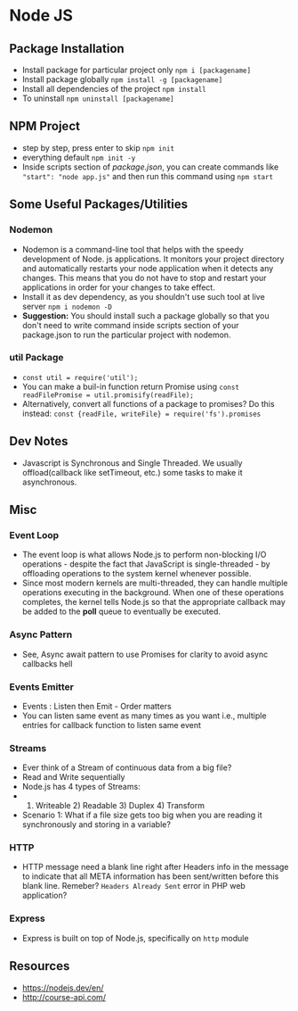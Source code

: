 # Node JS

## Package Installation
- Install package for particular project only `npm i [packagename]`
- Install package globally `npm install -g [packagename]`  
- Install all dependencies of the project `npm install `
- To uninstall `npm uninstall [packagename]`

## NPM Project
- step by step, press enter to skip `npm init`
- everything default `npm init -y`
- Inside scripts section of *package.json*, you can create commands like `"start": "node app.js"` and then run this command using `npm start`

## Some Useful Packages/Utilities
### Nodemon
- Nodemon is a command-line tool that helps with the speedy development of Node. js applications. It monitors your project directory and automatically restarts your node application when it detects any changes. This means that you do not have to stop and restart your applications in order for your changes to take effect.
- Install it as dev dependency, as you shouldn't use such tool at live server `npm i nodemon -D`
- **Suggestion:** You should install such a package globally so that you don't need to write command inside scripts section of your package.json to run the particular project with nodemon.

### util Package
- `const util = require('util');`
- You can make a buil-in function return Promise using `const readFilePromise = util.promisify(readFile);`
- Alternatively, convert all functions of a package to promises? Do this instead: `const {readFile, writeFile} = require('fs').promises `

## Dev Notes
- Javascript is Synchronous and Single Threaded. We usually offload(callback like setTimeout, etc.) some tasks to make it asynchronous.
## Misc
### Event Loop
- The event loop is what allows Node.js to perform non-blocking I/O operations - despite the fact that JavaScript is single-threaded - by offloading operations to the system kernel whenever possible.
- Since most modern kernels are multi-threaded, they can handle multiple operations executing in the background. When one of these operations completes, the kernel tells Node.js so that the appropriate callback may be added to the **poll** queue to eventually be executed.
### Async Pattern
- See, Async await pattern to use Promises for clarity to avoid async callbacks hell
### Events Emitter
- Events : Listen then Emit - Order matters
- You can listen same event as many times as you want i.e., multiple entries for callback function to listen same event
### Streams
- Ever think of a Stream of continuous data from a big file?
- Read and Write sequentially
- Node.js has 4 types of Streams:
- 1) Writeable 2) Readable 3) Duplex 4) Transform
- Scenario 1: What if a file size gets too big when you are reading it synchronously and storing in a variable?

### HTTP
- HTTP message need a blank line right after Headers info in the message to indicate that all META information has been sent/written before this blank line. Remeber? `Headers Already Sent` error in PHP web application?


### Express
- Express is built on top of Node.js, specifically on `http` module
## Resources
- https://nodejs.dev/en/
- http://course-api.com/
